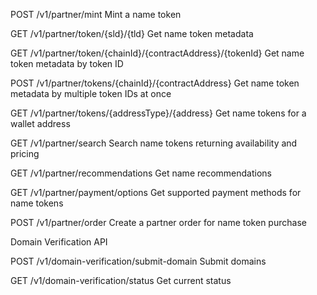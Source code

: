 POST
/v1/partner/mint
Mint a name token



GET
/v1/partner/token/{sld}/{tld}
Get name token metadata



GET
/v1/partner/token/{chainId}/{contractAddress}/{tokenId}
Get name token metadata by token ID



POST
/v1/partner/tokens/{chainId}/{contractAddress}
Get name token metadata by multiple token IDs at once



GET
/v1/partner/tokens/{addressType}/{address}
Get name tokens for a wallet address



GET
/v1/partner/search
Search name tokens returning availability and pricing



GET
/v1/partner/recommendations
Get name recommendations



GET
/v1/partner/payment/options
Get supported payment methods for name tokens



POST
/v1/partner/order
Create a partner order for name token purchase


Domain Verification API


POST
/v1/domain-verification/submit-domain
Submit domains


GET
/v1/domain-verification/status
Get current status